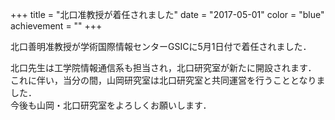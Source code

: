 +++
title = "北口准教授が着任されました"
date = "2017-05-01"
color = "blue"
achievement = ""
+++

北口善明准教授が学術国際情報センターGSICに5月1日付で着任されました．

北口先生は工学院情報通信系も担当され，北口研究室が新たに開設されます．  
これに伴い，当分の間，山岡研究室は北口研究室と共同運営を行うこととなりました．  
今後も山岡・北口研究室をよろしくお願いします．
